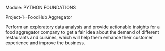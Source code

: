 Module: PYTHON FOUNDATIONS

Project-1--FoodHub Aggregator

Perform an exploratory data analysis and provide actionable insights for a food aggregator company to get a fair idea about the demand of different restaurants and cuisines, which will help them enhance their customer experience and improve the business.

